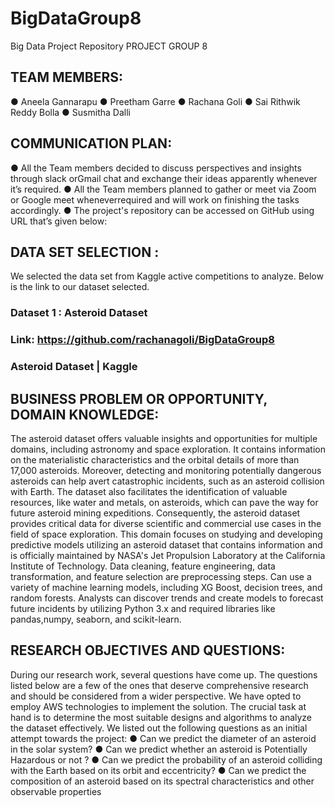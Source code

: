 # BigDataGroup8
Big Data Project Repository
PROJECT GROUP 8

## TEAM MEMBERS:
● Aneela Gannarapu
● Preetham Garre
● Rachana Goli
● Sai Rithwik Reddy Bolla
● Susmitha Dalli

## COMMUNICATION PLAN:
● All the Team members decided to discuss perspectives and insights through slack orGmail chat and exchange their ideas apparently whenever it’s required.
● All the Team members planned to gather or meet via Zoom or Google meet wheneverrequired and will work on finishing the tasks accordingly.
● The project's repository can be accessed on GitHub using URL that’s given below:

## DATA SET SELECTION :
We selected the data set from Kaggle active competitions to analyze. Below is the link to our
dataset selected.
### Dataset 1 : Asteroid Dataset
### Link: https://github.com/rachanagoli/BigDataGroup8
### Asteroid Dataset | Kaggle

## BUSINESS PROBLEM OR OPPORTUNITY, DOMAIN KNOWLEDGE:
The asteroid dataset offers valuable insights and opportunities for multiple domains, including astronomy and space exploration. It contains information on the materialistic characteristics and the orbital details of more than 17,000 asteroids. Moreover, detecting and monitoring potentially dangerous asteroids can help avert catastrophic incidents, such as an asteroid collision with Earth. The dataset also facilitates the identification of valuable resources, like water and metals,
on asteroids, which can pave the way for future asteroid mining expeditions. Consequently, the asteroid dataset provides critical data for diverse scientific and commercial use cases in the field of space exploration. This domain focuses on studying and developing predictive models utilizing an asteroid dataset that contains information and is officially maintained by NASA's Jet Propulsion Laboratory at the California Institute of Technology. Data cleaning, feature engineering, data transformation, and feature selection are preprocessing steps. Can use a variety of machine learning models, including XG Boost, decision trees, and random forests. Analysts can discover trends and create models to forecast future incidents by utilizing Python 3.x and required libraries like pandas,numpy, seaborn, and scikit-learn.

## RESEARCH OBJECTIVES AND QUESTIONS:
During our research work, several questions have come up. The questions listed below are a few of the ones that deserve comprehensive research and should be considered from a wider perspective. We have opted to employ AWS technologies to implement the solution. The crucial task at hand is to determine the most suitable designs and algorithms to analyze the dataset effectively.
We listed out the following questions as an initial attempt towards the project:
● Can we predict the diameter of an asteroid in the solar system?
● Can we predict whether an asteroid is Potentially Hazardous or not ?
● Can we predict the probability of an asteroid colliding with the Earth based on its orbit
and eccentricity?
● Can we predict the composition of an asteroid based on its spectral characteristics and
other observable properties

